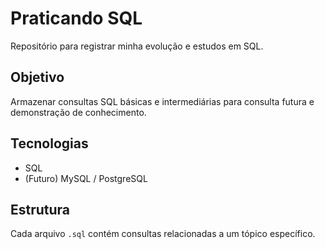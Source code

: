 # Praticando SQL

Repositório para registrar minha evolução e estudos em SQL.

## Objetivo
Armazenar consultas SQL básicas e intermediárias para consulta futura e demonstração de conhecimento.

## Tecnologias
- SQL
- (Futuro) MySQL / PostgreSQL

## Estrutura
Cada arquivo `.sql` contém consultas relacionadas a um tópico específico.
